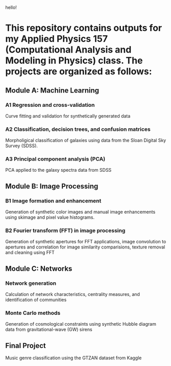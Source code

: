 hello!

# This repository contains outputs for my Applied Physics 157 (Computational Analysis and Modeling in Physics) class. The projects are organized as follows:

## Module A: Machine Learning

### A1 Regression and cross-validation
Curve fitting and validation for synthetically generated data

### A2 Classification, decision trees, and confusion matrices
Morpholigical classification of galaxies using data from the Sloan Digital Sky Survey (SDSS).

### A3 Principal component analysis (PCA)
PCA applied to the galaxy spectra data from SDSS

## Module B: Image Processing

### B1 Image formation and enhancement
Generation of synthetic color images and manual image enhancements using skimage and pixel value histograms.

### B2 Fourier transform (FFT) in image processing
Generation of synthetic apertures for FFT applications, image convolution to apertures and correlation for image similarity comparisions, texture removal and cleaning using FFT

## Module C: Networks

### Network generation
Calculation of network characteristics, centrality measures, and identification of communities

### Monte Carlo methods
Generation of cosmological constraints using synthetic Hubble diagram data from gravitational-wave (GW) sirens

## Final Project
Music genre classification using the GTZAN dataset from Kaggle
